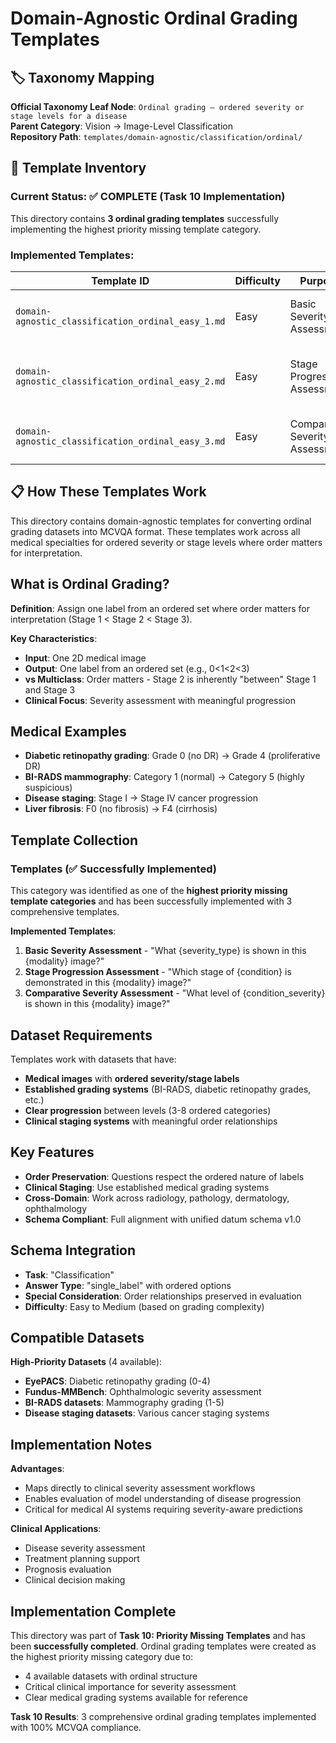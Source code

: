 # Domain-Agnostic Ordinal Grading Templates

## 🏷️ Taxonomy Mapping
**Official Taxonomy Leaf Node**: `Ordinal grading — ordered severity or stage levels for a disease`  
**Parent Category**: Vision → Image-Level Classification  
**Repository Path**: `templates/domain-agnostic/classification/ordinal/`

## 📁 Template Inventory

### **Current Status: ✅ COMPLETE (Task 10 Implementation)**
This directory contains **3 ordinal grading templates** successfully implementing the highest priority missing template category.

### **Implemented Templates**:
| Template ID | Difficulty | Purpose | Question Pattern | Status |
|-------------|------------|---------|------------------|---------|
| `domain-agnostic_classification_ordinal_easy_1.md` | Easy | Basic Severity Assessment | "What {severity_type} is shown in this {modality} image?" | ✅ **Implemented** |
| `domain-agnostic_classification_ordinal_easy_2.md` | Easy | Stage Progression Assessment | "Which stage of {condition} is demonstrated in this {modality} image?" | ✅ **Implemented** |
| `domain-agnostic_classification_ordinal_easy_3.md` | Easy | Comparative Severity Assessment | "What level of {condition_severity} is shown in this {modality} image?" | ✅ **Implemented** |

## 📋 How These Templates Work

This directory contains domain-agnostic templates for converting ordinal grading datasets into MCVQA format. These templates work across all medical specialties for ordered severity or stage levels where order matters for interpretation.

## What is Ordinal Grading?

**Definition**: Assign one label from an ordered set where order matters for interpretation (Stage 1 < Stage 2 < Stage 3).

**Key Characteristics**:
- **Input**: One 2D medical image
- **Output**: One label from an ordered set (e.g., 0<1<2<3)
- **vs Multiclass**: Order matters - Stage 2 is inherently "between" Stage 1 and Stage 3
- **Clinical Focus**: Severity assessment with meaningful progression

## Medical Examples
- **Diabetic retinopathy grading**: Grade 0 (no DR) → Grade 4 (proliferative DR)
- **BI-RADS mammography**: Category 1 (normal) → Category 5 (highly suspicious)
- **Disease staging**: Stage I → Stage IV cancer progression
- **Liver fibrosis**: F0 (no fibrosis) → F4 (cirrhosis)

## Template Collection

### Templates (✅ Successfully Implemented)
This category was identified as one of the **highest priority missing template categories** and has been successfully implemented with 3 comprehensive templates.

**Implemented Templates**:
1. **Basic Severity Assessment** - "What {severity_type} is shown in this {modality} image?"
2. **Stage Progression Assessment** - "Which stage of {condition} is demonstrated in this {modality} image?"
3. **Comparative Severity Assessment** - "What level of {condition_severity} is shown in this {modality} image?"

## Dataset Requirements

Templates work with datasets that have:
- **Medical images** with **ordered severity/stage labels**
- **Established grading systems** (BI-RADS, diabetic retinopathy grades, etc.)
- **Clear progression** between levels (3-8 ordered categories)
- **Clinical staging systems** with meaningful order relationships

## Key Features

- **Order Preservation**: Questions respect the ordered nature of labels
- **Clinical Staging**: Use established medical grading systems
- **Cross-Domain**: Work across radiology, pathology, dermatology, ophthalmology
- **Schema Compliant**: Full alignment with unified datum schema v1.0

## Schema Integration

- **Task**: "Classification"
- **Answer Type**: "single_label" with ordered options
- **Special Consideration**: Order relationships preserved in evaluation
- **Difficulty**: Easy to Medium (based on grading complexity)

## Compatible Datasets

**High-Priority Datasets** (4 available):
- **EyePACS**: Diabetic retinopathy grading (0-4)
- **Fundus-MMBench**: Ophthalmologic severity assessment
- **BI-RADS datasets**: Mammography grading (1-5)
- **Disease staging datasets**: Various cancer staging systems

## Implementation Notes

**Advantages**:
- Maps directly to clinical severity assessment workflows
- Enables evaluation of model understanding of disease progression
- Critical for medical AI systems requiring severity-aware predictions

**Clinical Applications**:
- Disease severity assessment
- Treatment planning support
- Prognosis evaluation
- Clinical decision making

## Implementation Complete

This directory was part of **Task 10: Priority Missing Templates** and has been **successfully completed**. Ordinal grading templates were created as the highest priority missing category due to:
- 4 available datasets with ordinal structure
- Critical clinical importance for severity assessment  
- Clear medical grading systems available for reference

**Task 10 Results**: 3 comprehensive ordinal grading templates implemented with 100% MCVQA compliance.
